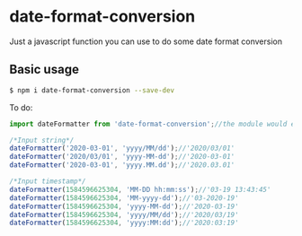 # date-format-conversion
Just a javascript function you can use to do some date format conversion

## Basic usage
```bash
$ npm i date-format-conversion --save-dev
```
To do:    
```js
import dateFormatter from 'date-format-conversion';//the module would export a function, you can rename it

/*Input string*/
dateFormatter('2020-03-01', 'yyyy/MM/dd');//'2020/03/01'
dateFormatter('2020/03/01', 'yyyy-MM-dd');//'2020-03-01'
dateFormatter('2020-03-01', 'yyyy.MM.dd');//'2020.03.01'

/*Input timestamp*/
dateFormatter(1584596625304, 'MM-DD hh:mm:ss');//'03-19 13:43:45'
dateFormatter(1584596625304, 'MM-yyyy-dd');//'03-2020-19'
dateFormatter(1584596625304, 'yyyy-MM-dd');//'2020-03-19'
dateFormatter(1584596625304, 'yyyy/MM/dd');//'2020/03/19'
dateFormatter(1584596625304, 'yyyy:MM:dd');//'2020:03:19'
```

